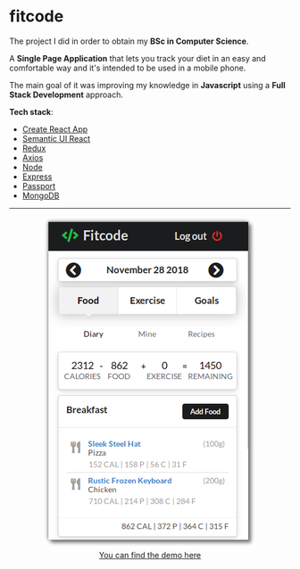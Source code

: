 # fitcode

The project I did in order to obtain my __BSc in Computer Science__.

A **Single Page Application** that lets you track your diet in an easy and comfortable way and it's intended to be used in a mobile phone.

The main goal of it was improving my knowledge in **Javascript** using a **Full Stack Development** approach.

**Tech stack**:

- [Create React App](https://github.com/facebookincubator/create-react-app)
- [Semantic UI React](https://react.semantic-ui.com/)
- [Redux](https://redux.js.org/introduction)
- [Axios](https://github.com/axios/axios)
- [Node](https://nodejs.org/en/)
- [Express](https://expressjs.com/)
- [Passport](http://www.passportjs.org/)
- [MongoDB](https://www.mongodb.com/)

---

<p align="center">
  <img src="app-overview.png">
  <br>
  <a href="https://fitcode-0xkush.herokuapp.com/">  You can find the demo here </a>
</p>


